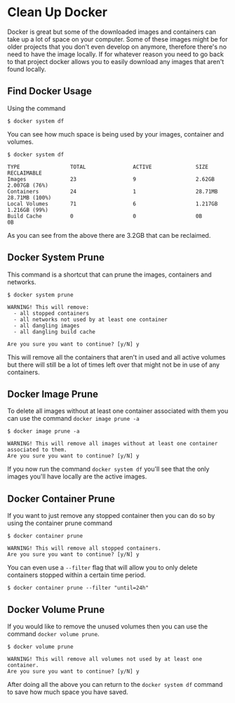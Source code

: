 # Clean Up Docker

Docker is great but some of the downloaded images and containers can take up a lot of space on your computer. Some of these images might be for older projects that you don't even develop on anymore, therefore there's no need to have the image locally. If for whatever reason you need to go back to that project docker allows you to easily download any images that aren't found locally.

## Find Docker Usage
Using the command

```
$ docker system df
```

You can see how much space is being used by your images, container and volumes.

```
$ docker system df

TYPE                TOTAL               ACTIVE              SIZE                RECLAIMABLE
Images              23                  9                   2.62GB              2.007GB (76%)
Containers          24                  1                   28.71MB             28.71MB (100%)
Local Volumes       71                  6                   1.217GB             1.216GB (99%)
Build Cache         0                   0                   0B                  0B
```

As you can see from the above there are 3.2GB that can be reclaimed.

## Docker System Prune
This command is a shortcut that can prune the images, containers and networks.
```
$ docker system prune

WARNING! This will remove:
  - all stopped containers
  - all networks not used by at least one container
  - all dangling images
  - all dangling build cache

Are you sure you want to continue? [y/N] y
```

This will remove all the containers that aren't in used and all active volumes but there will still be a lot of times left over that might not be in use of any containers.

## Docker Image Prune
To delete all images without at least one container associated with them you can use the command `docker image prune -a`

```
$ docker image prune -a

WARNING! This will remove all images without at least one container associated to them.
Are you sure you want to continue? [y/N] y
```

If you now run the command `docker system df` you'll see that the only images you'll have locally are the active images.

## Docker Container Prune
If you want to just remove any stopped container then you can do so by using the container prune command

```
$ docker container prune

WARNING! This will remove all stopped containers.
Are you sure you want to continue? [y/N] y
```

You can even use a `--filter` flag that will allow you to only delete containers stopped within a certain time period.

```
$ docker container prune --filter "until=24h"
```

## Docker Volume Prune
If you would like to remove the unused volumes then you can use the command `docker volume prune`.

```
$ docker volume prune

WARNING! This will remove all volumes not used by at least one container.
Are you sure you want to continue? [y/N] y
```

After doing all the above you can return to the `docker system df` command to save how much space you have saved.
